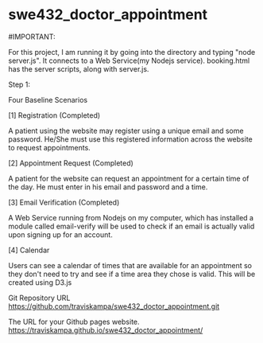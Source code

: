 # swe432_doctor_appointment

#IMPORTANT:

For this project, I am running it by going into the directory and typing "node server.js". It connects to a Web Service(my Nodejs service). 
booking.html has the server scripts, along with server.js.


Step 1:

Four Baseline Scenarios

[1] Registration (Completed)

A patient using the website may register using a unique email and some password.
He/She must use this registered information across the website to request appointments.

[2] Appointment Request (Completed)

A patient for the website can request an appointment for a certain time of the day. He must enter in his email and password and a time. 

[3] Email Verification (Completed)

A Web Service running from Nodejs on my computer, which has installed a module called email-verify will be used to check if an email is actually valid upon signing up for an account.

[4] Calendar

Users can see a calendar of times that are available for an appointment so they don't need to try and see if a time area they chose is valid. This will be created using D3.js


Git Repository URL
	https://github.com/traviskampa/swe432_doctor_appointment.git

The URL for your Github pages website.
	https://traviskampa.github.io/swe432_doctor_appointment/
